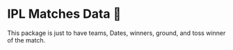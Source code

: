 # IPL Matches Data 🏏
This package is just to have teams, Dates, winners, ground, and toss winner of the match.
